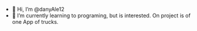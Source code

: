 - 👋 Hi, I’m @danyAle12
- 🌱 I’m currently learning to programing, but is interested. On project is of one App of trucks.
<!---
danyAle12/danyAle12 is a ✨ special ✨ repository because its `README.md` (this file) appears on your GitHub profile.
You can click the Preview link to take a look at your changes.
--->
